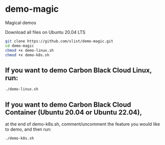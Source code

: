 # demo-magic
Magical demos

Download all files on Ubuntu 20.04 LTS

``` sh
git clone https://github.com/slist/demo-magic.git
cd demo-magic
chmod +x demo-linux.sh
chmod +x demo-k8s.sh
```

## If you want to demo Carbon Black Cloud Linux, run:
``` sh
./demo-linux.sh
```

## If you want to demo Carbon Black Cloud Container (Ubuntu 20.04 or Ubuntu 22.04),  
at the end of demo-k8s.sh, comment/uncomment the feature you would like to demo, and then run:
``` sh
./demo-k8s.sh
```
